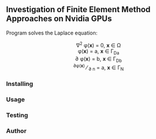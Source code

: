 ## Investigation of Finite Element Method Approaches on Nvidia GPUs

Program solves the Laplace equation:  
<center>
&#8711;<sup>2</sup> &phi;(<b>x</b>) = 0, <b>x</b> &#8712; &Omega; <br>
&phi;(<b>x</b>) = a, <b>x</b> &#8712; &Gamma;<sub>Da</sub>  <br>
&#8706; &phi;(<b>x</b>) = b, <b>x</b> &#8712; &Gamma;<sub>Db</sub> <br>  
<sup>&part;&phi;(<b>x</b>)</sup> &frasl; <sub>&part; n</sub> = a, <b>x</b> &#8712; &Gamma;<sub>N</sub> <br>
</center>

### Installing

### Usage

### Testing

### Author
